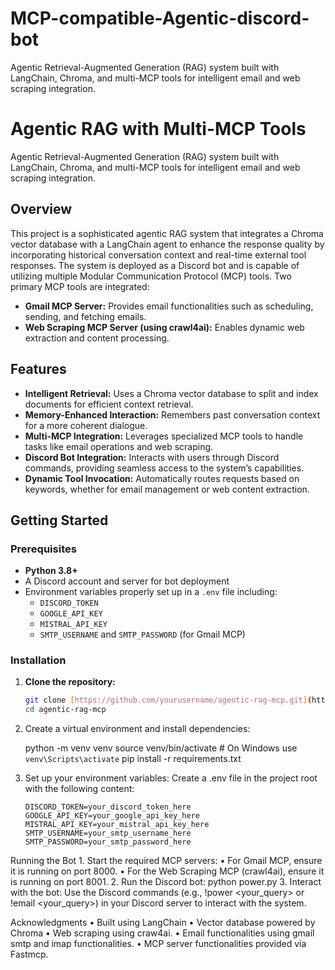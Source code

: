 # MCP-compatible-Agentic-discord-bot
Agentic Retrieval-Augmented Generation (RAG) system built with LangChain, Chroma, and multi-MCP tools for intelligent email and web scraping integration.


# Agentic RAG with Multi-MCP Tools

Agentic Retrieval-Augmented Generation (RAG) system built with LangChain, Chroma, and multi-MCP tools for intelligent email and web scraping integration.

## Overview

This project is a sophisticated agentic RAG system that integrates a Chroma vector database with a LangChain agent to enhance the response quality by incorporating historical conversation context and real-time external tool responses. The system is deployed as a Discord bot and is capable of utilizing multiple Modular Communication Protocol (MCP) tools. Two primary MCP tools are integrated:

- **Gmail MCP Server:** Provides email functionalities such as scheduling, sending, and fetching emails.
- **Web Scraping MCP Server (using crawl4ai):** Enables dynamic web extraction and content processing.

## Features

- **Intelligent Retrieval:** Uses a Chroma vector database to split and index documents for efficient context retrieval.
- **Memory-Enhanced Interaction:** Remembers past conversation context for a more coherent dialogue.
- **Multi-MCP Integration:** Leverages specialized MCP tools to handle tasks like email operations and web scraping.
- **Discord Bot Integration:** Interacts with users through Discord commands, providing seamless access to the system’s capabilities.
- **Dynamic Tool Invocation:** Automatically routes requests based on keywords, whether for email management or web content extraction.

## Getting Started

### Prerequisites

- **Python 3.8+**
- A Discord account and server for bot deployment
- Environment variables properly set up in a `.env` file including:
  - `DISCORD_TOKEN`
  - `GOOGLE_API_KEY`
  - `MISTRAL_API_KEY`
  - `SMTP_USERNAME` and `SMTP_PASSWORD` (for Gmail MCP)

### Installation

1. **Clone the repository:**

   ```bash
   git clone [https://github.com/yourusername/agentic-rag-mcp.git](https://github.com/MaitreyaM/MCP-compatible-Agentic-discord-bot)
   cd agentic-rag-mcp

2.	Create a virtual environment and install dependencies:
   
    python -m venv venv
    source venv/bin/activate   # On Windows use `venv\Scripts\activate`
    pip install -r requirements.txt

3.	Set up your environment variables:
       Create a .env file in the project root with the following content:

        DISCORD_TOKEN=your_discord_token_here
        GOOGLE_API_KEY=your_google_api_key_here
        MISTRAL_API_KEY=your_mistral_api_key_here
        SMTP_USERNAME=your_smtp_username_here
        SMTP_PASSWORD=your_smtp_password_here

   
Running the Bot
	1.	Start the required MCP servers:
	    •	For Gmail MCP, ensure it is running on port 8000.
	    •	For the Web Scraping MCP (crawl4ai), ensure it is running on port 8001.
	2.	Run the Discord bot: 
      python power.py
  3.	Interact with the bot:
      Use the Discord commands (e.g., !power <your_query> or !email <your_query>) in your Discord server to interact with the system.

Acknowledgments
	•	Built using LangChain
	•	Vector database powered by Chroma
  •	Web scraping using craw4ai.
  •	Email functionalities using gmail smtp and imap functionalities.
	•	MCP server functionalities provided via Fastmcp.

       
